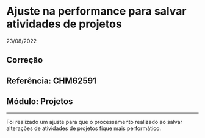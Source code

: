 # Ajuste na performance para salvar atividades de projetos
23/08/2022
## Correção
## Referência: CHM62591
## Módulo: Projetos
***

Foi realizado um ajuste para que o processamento realizado ao salvar alterações de atividades de projetos fique mais performático.
